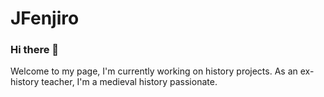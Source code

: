 # JFenjiro

### Hi there 👋

Welcome to my page, I'm currently working on history projects. As an ex-history teacher, I'm a medieval history passionate.

<!--
**JFenjiro/JFenjiro** is a ✨ _special_ ✨ repository because its `README.md` (this file) appears on your GitHub profile.

Here are some ideas to get you started:

- 🔭 I’m currently working on History Med Work
- 🌱 I’m currently learning HTML, CSS, Jvascript, MySQL, PHP
- 👯 I’m looking to collaborate on ...
- 🤔 I’m looking for help with ...
- 💬 Ask me about ...
- 📫 How to reach me: ...
- 😄 Pronouns: ...
- ⚡ Fun fact: ...
-->
